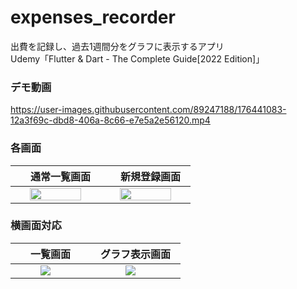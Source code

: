 # expenses_recorder

出費を記録し、過去1週間分をグラフに表示するアプリ</br>
Udemy「Flutter & Dart - The Complete Guide[2022 Edition]」

### デモ動画
https://user-images.githubusercontent.com/89247188/176441083-12a3f69c-dbd8-406a-8c66-e7e5a2e56120.mp4

### 各画面
|　通常一覧画面　|　新規登録画面　|
|:---:|:---:|
| <img src='https://user-images.githubusercontent.com/89247188/176441363-fb53d12f-6dcc-427d-a9d8-de2d1fe8c8c1.png' width=80%> | <img src='https://user-images.githubusercontent.com/89247188/176441943-a415dd75-097b-4da4-bb25-c3e1601970af.png' width=80%>|

### 横画面対応
|　一覧画面　|　グラフ表示画面　|
|:---:|:---:|
| <img src='https://user-images.githubusercontent.com/89247188/176442808-47da9742-00df-4ea3-ae10-f7fe08ffe4f4.png'> | <img src='https://user-images.githubusercontent.com/89247188/176442791-b2b1ecf8-4612-4891-87f4-3d490b9f3a99.png'>|
